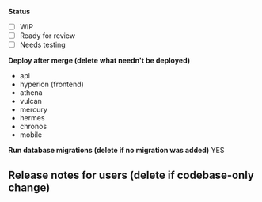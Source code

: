 <!-- FILL OUT THE BELOW FORM OR YOUR PR WILL BE AUTOMATICALLY CLOSED -->
**Status**
- [ ] WIP
- [ ] Ready for review
- [ ] Needs testing

**Deploy after merge (delete what needn't be deployed)**
- api
- hyperion (frontend)
- athena
- vulcan
- mercury
- hermes
- chronos
- mobile

**Run database migrations (delete if no migration was added)**
YES

**Release notes for users (delete if codebase-only change)**
-

<!--

If your pull request introduces changes to the user interface on Spectrum, please share before and after screenshots of the changes (gifs or videos are encouraged for interaction changes). Please include screenshots of desktop and mobile viewports to ensure that all responsive cases are reviewed.

-->
